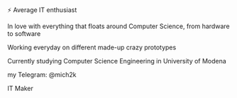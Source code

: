 ⚡ Average IT enthusiast

In love with everything that floats around Computer Science, from hardware to software

Working everyday on different made-up crazy prototypes

Currently studying Computer Science Engineering in University of Modena

my Telegram: @mich2k

IT Maker

<!--
**mich2k/mich2k** is a ✨ _special_ ✨ repository because its `README.md` (this file) appears on your GitHub profile.

Here are some ideas to get you started:

- 🔭 I’m currently working on ...
- 🌱 I’m currently learning ...
- 👯 I’m looking to collaborate on ...
- 🤔 I’m looking for help with ...
- 💬 Ask me about ...
- 📫 How to reach me: ...
- 😄 Pronouns: ...
- ⚡ Fun fact: ...
-->

